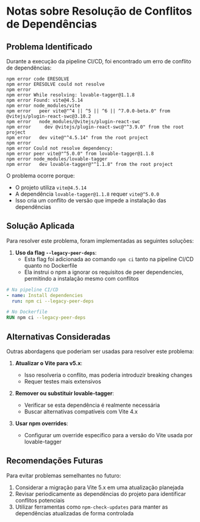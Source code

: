 # Notas sobre Resolução de Conflitos de Dependências

## Problema Identificado

Durante a execução da pipeline CI/CD, foi encontrado um erro de conflito de dependências:

```
npm error code ERESOLVE
npm error ERESOLVE could not resolve
npm error
npm error While resolving: lovable-tagger@1.1.8
npm error Found: vite@4.5.14
npm error node_modules/vite
npm error   peer vite@"^4 || ^5 || ^6 || ^7.0.0-beta.0" from @vitejs/plugin-react-swc@3.10.2
npm error   node_modules/@vitejs/plugin-react-swc
npm error     dev @vitejs/plugin-react-swc@"^3.9.0" from the root project
npm error   dev vite@"^4.5.14" from the root project
npm error
npm error Could not resolve dependency:
npm error peer vite@"^5.0.0" from lovable-tagger@1.1.8
npm error node_modules/lovable-tagger
npm error   dev lovable-tagger@"^1.1.8" from the root project
```

O problema ocorre porque:
- O projeto utiliza `vite@4.5.14`
- A dependência `lovable-tagger@1.1.8` requer `vite@^5.0.0`
- Isso cria um conflito de versão que impede a instalação das dependências

## Solução Aplicada

Para resolver este problema, foram implementadas as seguintes soluções:

1. **Uso da flag `--legacy-peer-deps`**:
   - Esta flag foi adicionada ao comando `npm ci` tanto na pipeline CI/CD quanto no Dockerfile
   - Ela instrui o npm a ignorar os requisitos de peer dependencies, permitindo a instalação mesmo com conflitos

```yaml
# Na pipeline CI/CD
- name: Install dependencies
  run: npm ci --legacy-peer-deps
```

```dockerfile
# No Dockerfile
RUN npm ci --legacy-peer-deps
```

## Alternativas Consideradas

Outras abordagens que poderiam ser usadas para resolver este problema:

1. **Atualizar o Vite para v5.x**:
   - Isso resolveria o conflito, mas poderia introduzir breaking changes
   - Requer testes mais extensivos

2. **Remover ou substituir lovable-tagger**:
   - Verificar se esta dependência é realmente necessária
   - Buscar alternativas compatíveis com Vite 4.x

3. **Usar npm overrides**:
   - Configurar um override específico para a versão do Vite usada por lovable-tagger

## Recomendações Futuras

Para evitar problemas semelhantes no futuro:

1. Considerar a migração para Vite 5.x em uma atualização planejada
2. Revisar periodicamente as dependências do projeto para identificar conflitos potenciais
3. Utilizar ferramentas como `npm-check-updates` para manter as dependências atualizadas de forma controlada 